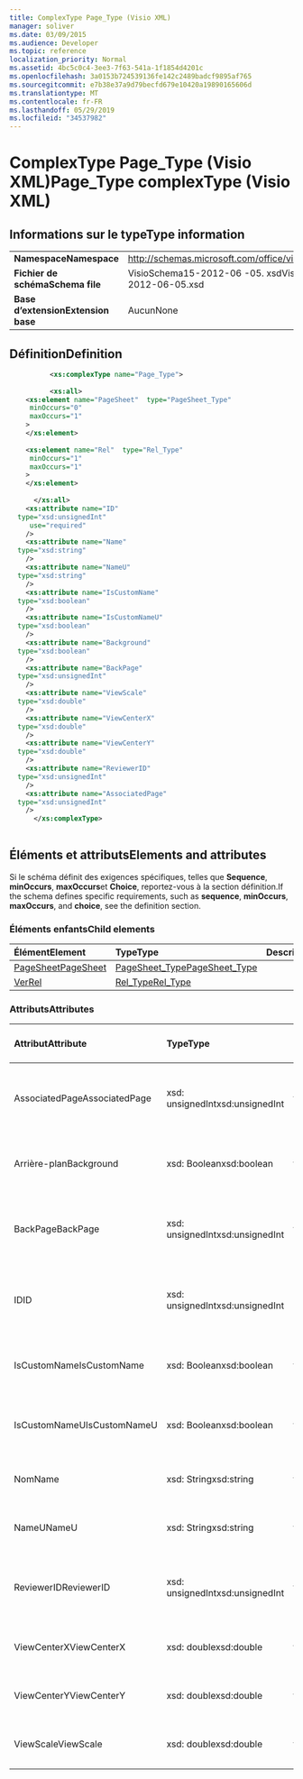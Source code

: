 ```yaml
---
title: ComplexType Page_Type (Visio XML)
manager: soliver
ms.date: 03/09/2015
ms.audience: Developer
ms.topic: reference
localization_priority: Normal
ms.assetid: 4bc5c0c4-3ee3-7f63-541a-1f1854d4201c
ms.openlocfilehash: 3a0153b724539136fe142c2489badcf9895af765
ms.sourcegitcommit: e7b38e37a9d79becfd679e10420a19890165606d
ms.translationtype: MT
ms.contentlocale: fr-FR
ms.lasthandoff: 05/29/2019
ms.locfileid: "34537982"
---
```

# <a name="pagetype-complextype-visio-xml"></a><span data-ttu-id="5d016-102">ComplexType Page_Type (Visio XML)</span><span class="sxs-lookup"><span data-stu-id="5d016-102">Page_Type complexType (Visio XML)</span></span>

## <a name="type-information"></a><span data-ttu-id="5d016-103">Informations sur le type</span><span class="sxs-lookup"><span data-stu-id="5d016-103">Type information</span></span>

|||
|:-----|:-----|
|<span data-ttu-id="5d016-104">**Namespace**</span><span class="sxs-lookup"><span data-stu-id="5d016-104">**Namespace**</span></span> <br/> |http://schemas.microsoft.com/office/visio/2011/1/core  <br/> |
|<span data-ttu-id="5d016-105">**Fichier de schéma**</span><span class="sxs-lookup"><span data-stu-id="5d016-105">**Schema file**</span></span> <br/> |<span data-ttu-id="5d016-106">VisioSchema15-2012-06 -05. xsd</span><span class="sxs-lookup"><span data-stu-id="5d016-106">VisioSchema15-2012-06-05.xsd</span></span>  <br/> |
|<span data-ttu-id="5d016-107">**Base d’extension**</span><span class="sxs-lookup"><span data-stu-id="5d016-107">**Extension base**</span></span> <br/> |<span data-ttu-id="5d016-108">Aucun</span><span class="sxs-lookup"><span data-stu-id="5d016-108">None</span></span>  <br/> |
   
## <a name="definition"></a><span data-ttu-id="5d016-109">Définition</span><span class="sxs-lookup"><span data-stu-id="5d016-109">Definition</span></span>

```XML
          <xs:complexType name="Page_Type">
          
          <xs:all>
    <xs:element name="PageSheet"  type="PageSheet_Type"
     minOccurs="0"
     maxOccurs="1"
    >
    </xs:element>
    
    <xs:element name="Rel"  type="Rel_Type"
     minOccurs="1"
     maxOccurs="1"
    >
    </xs:element>
    
      </xs:all>
    <xs:attribute name="ID"
  type="xsd:unsignedInt"
     use="required"
    />
    <xs:attribute name="Name"
  type="xsd:string"
    />
    <xs:attribute name="NameU"
  type="xsd:string"
    />
    <xs:attribute name="IsCustomName"
  type="xsd:boolean"
    />
    <xs:attribute name="IsCustomNameU"
  type="xsd:boolean"
    />
    <xs:attribute name="Background"
  type="xsd:boolean"
    />
    <xs:attribute name="BackPage"
  type="xsd:unsignedInt"
    />
    <xs:attribute name="ViewScale"
  type="xsd:double"
    />
    <xs:attribute name="ViewCenterX"
  type="xsd:double"
    />
    <xs:attribute name="ViewCenterY"
  type="xsd:double"
    />
    <xs:attribute name="ReviewerID"
  type="xsd:unsignedInt"
    />
    <xs:attribute name="AssociatedPage"
  type="xsd:unsignedInt"
    />
      </xs:complexType>
      
```

## <a name="elements-and-attributes"></a><span data-ttu-id="5d016-110">Éléments et attributs</span><span class="sxs-lookup"><span data-stu-id="5d016-110">Elements and attributes</span></span>

<span data-ttu-id="5d016-111">Si le schéma définit des exigences spécifiques, telles que **Sequence**, **minOccurs**, **maxOccurs**et **Choice**, reportez-vous à la section définition.</span><span class="sxs-lookup"><span data-stu-id="5d016-111">If the schema defines specific requirements, such as **sequence**, **minOccurs**, **maxOccurs**, and **choice**, see the definition section.</span></span> 
  
### <a name="child-elements"></a><span data-ttu-id="5d016-112">Éléments enfants</span><span class="sxs-lookup"><span data-stu-id="5d016-112">Child elements</span></span>

|<span data-ttu-id="5d016-113">**Élément**</span><span class="sxs-lookup"><span data-stu-id="5d016-113">**Element**</span></span>|<span data-ttu-id="5d016-114">**Type**</span><span class="sxs-lookup"><span data-stu-id="5d016-114">**Type**</span></span>|<span data-ttu-id="5d016-115">**Description**</span><span class="sxs-lookup"><span data-stu-id="5d016-115">**Description**</span></span>|
|:-----|:-----|:-----|
|[<span data-ttu-id="5d016-116">PageSheet</span><span class="sxs-lookup"><span data-stu-id="5d016-116">PageSheet</span></span>](pagesheet-element-page_type-complextypevisio-xml.md) <br/> |[<span data-ttu-id="5d016-117">PageSheet_Type</span><span class="sxs-lookup"><span data-stu-id="5d016-117">PageSheet_Type</span></span>](pagesheet_type-complextypevisio-xml.md) <br/> ||
|[<span data-ttu-id="5d016-118">Ver</span><span class="sxs-lookup"><span data-stu-id="5d016-118">Rel</span></span>](rel-element-page_type-complextypevisio-xml.md) <br/> |[<span data-ttu-id="5d016-119">Rel_Type</span><span class="sxs-lookup"><span data-stu-id="5d016-119">Rel_Type</span></span>](rel_type-complextypevisio-xml.md) <br/> ||
   
### <a name="attributes"></a><span data-ttu-id="5d016-120">Attributs</span><span class="sxs-lookup"><span data-stu-id="5d016-120">Attributes</span></span>

|<span data-ttu-id="5d016-121">**Attribut**</span><span class="sxs-lookup"><span data-stu-id="5d016-121">**Attribute**</span></span>|<span data-ttu-id="5d016-122">**Type**</span><span class="sxs-lookup"><span data-stu-id="5d016-122">**Type**</span></span>|<span data-ttu-id="5d016-123">**Obligatoire**</span><span class="sxs-lookup"><span data-stu-id="5d016-123">**Required**</span></span>|<span data-ttu-id="5d016-124">**Description**</span><span class="sxs-lookup"><span data-stu-id="5d016-124">**Description**</span></span>|<span data-ttu-id="5d016-125">**Valeurs possibles**</span><span class="sxs-lookup"><span data-stu-id="5d016-125">**Possible values**</span></span>|
|:-----|:-----|:-----|:-----|:-----|
|<span data-ttu-id="5d016-126">AssociatedPage</span><span class="sxs-lookup"><span data-stu-id="5d016-126">AssociatedPage</span></span>  <br/> |<span data-ttu-id="5d016-127">xsd: unsignedInt</span><span class="sxs-lookup"><span data-stu-id="5d016-127">xsd:unsignedInt</span></span>  <br/> |<span data-ttu-id="5d016-128">facultatif</span><span class="sxs-lookup"><span data-stu-id="5d016-128">optional</span></span>  <br/> ||<span data-ttu-id="5d016-129">Valeurs du type xsd: unsignedInt.</span><span class="sxs-lookup"><span data-stu-id="5d016-129">Values of the xsd:unsignedInt type.</span></span>  <br/> |
|<span data-ttu-id="5d016-130">Arrière-plan</span><span class="sxs-lookup"><span data-stu-id="5d016-130">Background</span></span>  <br/> |<span data-ttu-id="5d016-131">xsd: Boolean</span><span class="sxs-lookup"><span data-stu-id="5d016-131">xsd:boolean</span></span>  <br/> |<span data-ttu-id="5d016-132">facultatif</span><span class="sxs-lookup"><span data-stu-id="5d016-132">optional</span></span>  <br/> ||<span data-ttu-id="5d016-133">Valeurs du type xsd: Boolean.</span><span class="sxs-lookup"><span data-stu-id="5d016-133">Values of the xsd:boolean type.</span></span>  <br/> |
|<span data-ttu-id="5d016-134">BackPage</span><span class="sxs-lookup"><span data-stu-id="5d016-134">BackPage</span></span>  <br/> |<span data-ttu-id="5d016-135">xsd: unsignedInt</span><span class="sxs-lookup"><span data-stu-id="5d016-135">xsd:unsignedInt</span></span>  <br/> |<span data-ttu-id="5d016-136">facultatif</span><span class="sxs-lookup"><span data-stu-id="5d016-136">optional</span></span>  <br/> ||<span data-ttu-id="5d016-137">Valeurs du type xsd: unsignedInt.</span><span class="sxs-lookup"><span data-stu-id="5d016-137">Values of the xsd:unsignedInt type.</span></span>  <br/> |
|<span data-ttu-id="5d016-138">ID</span><span class="sxs-lookup"><span data-stu-id="5d016-138">ID</span></span>  <br/> |<span data-ttu-id="5d016-139">xsd: unsignedInt</span><span class="sxs-lookup"><span data-stu-id="5d016-139">xsd:unsignedInt</span></span>  <br/> |<span data-ttu-id="5d016-140">obligatoire</span><span class="sxs-lookup"><span data-stu-id="5d016-140">required</span></span>  <br/> ||<span data-ttu-id="5d016-141">Valeurs du type xsd: unsignedInt.</span><span class="sxs-lookup"><span data-stu-id="5d016-141">Values of the xsd:unsignedInt type.</span></span>  <br/> |
|<span data-ttu-id="5d016-142">IsCustomName</span><span class="sxs-lookup"><span data-stu-id="5d016-142">IsCustomName</span></span>  <br/> |<span data-ttu-id="5d016-143">xsd: Boolean</span><span class="sxs-lookup"><span data-stu-id="5d016-143">xsd:boolean</span></span>  <br/> |<span data-ttu-id="5d016-144">facultatif</span><span class="sxs-lookup"><span data-stu-id="5d016-144">optional</span></span>  <br/> ||<span data-ttu-id="5d016-145">Valeurs du type xsd: Boolean.</span><span class="sxs-lookup"><span data-stu-id="5d016-145">Values of the xsd:boolean type.</span></span>  <br/> |
|<span data-ttu-id="5d016-146">IsCustomNameU</span><span class="sxs-lookup"><span data-stu-id="5d016-146">IsCustomNameU</span></span>  <br/> |<span data-ttu-id="5d016-147">xsd: Boolean</span><span class="sxs-lookup"><span data-stu-id="5d016-147">xsd:boolean</span></span>  <br/> |<span data-ttu-id="5d016-148">facultatif</span><span class="sxs-lookup"><span data-stu-id="5d016-148">optional</span></span>  <br/> ||<span data-ttu-id="5d016-149">Valeurs du type xsd: Boolean.</span><span class="sxs-lookup"><span data-stu-id="5d016-149">Values of the xsd:boolean type.</span></span>  <br/> |
|<span data-ttu-id="5d016-150">Nom</span><span class="sxs-lookup"><span data-stu-id="5d016-150">Name</span></span>  <br/> |<span data-ttu-id="5d016-151">xsd: String</span><span class="sxs-lookup"><span data-stu-id="5d016-151">xsd:string</span></span>  <br/> |<span data-ttu-id="5d016-152">facultatif</span><span class="sxs-lookup"><span data-stu-id="5d016-152">optional</span></span>  <br/> ||<span data-ttu-id="5d016-153">Valeurs du type xsd: String.</span><span class="sxs-lookup"><span data-stu-id="5d016-153">Values of the xsd:string type.</span></span>  <br/> |
|<span data-ttu-id="5d016-154">NameU</span><span class="sxs-lookup"><span data-stu-id="5d016-154">NameU</span></span>  <br/> |<span data-ttu-id="5d016-155">xsd: String</span><span class="sxs-lookup"><span data-stu-id="5d016-155">xsd:string</span></span>  <br/> |<span data-ttu-id="5d016-156">facultatif</span><span class="sxs-lookup"><span data-stu-id="5d016-156">optional</span></span>  <br/> ||<span data-ttu-id="5d016-157">Valeurs du type xsd: String.</span><span class="sxs-lookup"><span data-stu-id="5d016-157">Values of the xsd:string type.</span></span>  <br/> |
|<span data-ttu-id="5d016-158">ReviewerID</span><span class="sxs-lookup"><span data-stu-id="5d016-158">ReviewerID</span></span>  <br/> |<span data-ttu-id="5d016-159">xsd: unsignedInt</span><span class="sxs-lookup"><span data-stu-id="5d016-159">xsd:unsignedInt</span></span>  <br/> |<span data-ttu-id="5d016-160">facultatif</span><span class="sxs-lookup"><span data-stu-id="5d016-160">optional</span></span>  <br/> ||<span data-ttu-id="5d016-161">Valeurs du type xsd: unsignedInt.</span><span class="sxs-lookup"><span data-stu-id="5d016-161">Values of the xsd:unsignedInt type.</span></span>  <br/> |
|<span data-ttu-id="5d016-162">ViewCenterX</span><span class="sxs-lookup"><span data-stu-id="5d016-162">ViewCenterX</span></span>  <br/> |<span data-ttu-id="5d016-163">xsd: double</span><span class="sxs-lookup"><span data-stu-id="5d016-163">xsd:double</span></span>  <br/> |<span data-ttu-id="5d016-164">facultatif</span><span class="sxs-lookup"><span data-stu-id="5d016-164">optional</span></span>  <br/> ||<span data-ttu-id="5d016-165">Valeurs du type xsd: double.</span><span class="sxs-lookup"><span data-stu-id="5d016-165">Values of the xsd:double type.</span></span>  <br/> |
|<span data-ttu-id="5d016-166">ViewCenterY</span><span class="sxs-lookup"><span data-stu-id="5d016-166">ViewCenterY</span></span>  <br/> |<span data-ttu-id="5d016-167">xsd: double</span><span class="sxs-lookup"><span data-stu-id="5d016-167">xsd:double</span></span>  <br/> |<span data-ttu-id="5d016-168">facultatif</span><span class="sxs-lookup"><span data-stu-id="5d016-168">optional</span></span>  <br/> ||<span data-ttu-id="5d016-169">Valeurs du type xsd: double.</span><span class="sxs-lookup"><span data-stu-id="5d016-169">Values of the xsd:double type.</span></span>  <br/> |
|<span data-ttu-id="5d016-170">ViewScale</span><span class="sxs-lookup"><span data-stu-id="5d016-170">ViewScale</span></span>  <br/> |<span data-ttu-id="5d016-171">xsd: double</span><span class="sxs-lookup"><span data-stu-id="5d016-171">xsd:double</span></span>  <br/> |<span data-ttu-id="5d016-172">facultatif</span><span class="sxs-lookup"><span data-stu-id="5d016-172">optional</span></span>  <br/> ||<span data-ttu-id="5d016-173">Valeurs du type xsd: double.</span><span class="sxs-lookup"><span data-stu-id="5d016-173">Values of the xsd:double type.</span></span>  <br/> |
   

